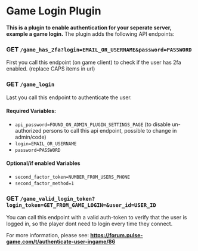 # **Game Login** Plugin

**This is a plugin to enable authentication for your seperate server, example a game login.**
The plugin adds the following API endpoints:


### GET ```/game_has_2fa?login=EMAIL_OR_USERNAME&password=PASSWORD```
First you call this endpoint (on game client) to check if the user has 2fa enabled. (replace CAPS items in url)


### GET ```/game_login```
Last you call this endpoint to authenticate the user.

#### **Required Variables:**
- ```api_password=FOUND_ON_ADMIN_PLUGIN_SETTINGS_PAGE``` (to disable un-authorized persons to call this api endpoint, possible to change in admin/code)
- ```login=EMAIL_OR_USERNAME```
- ```password=PASSWORD```

#### **Optional/if enabled Variables**
- ```second_factor_token=NUMBER_FROM_USERS_PHONE```
- ```second_factor_method=1```

### GET ```/game_valid_login_token?login_token=GET_FROM_GAME_LOGIN=&user_id=USER_ID```
You can call this endpoint with a valid auth-token to verify that the user is logged in, so the player dont need to login every time they connect.

For more information, please see: **https://forum.pulse-game.com/t/authenticate-user-ingame/86**

